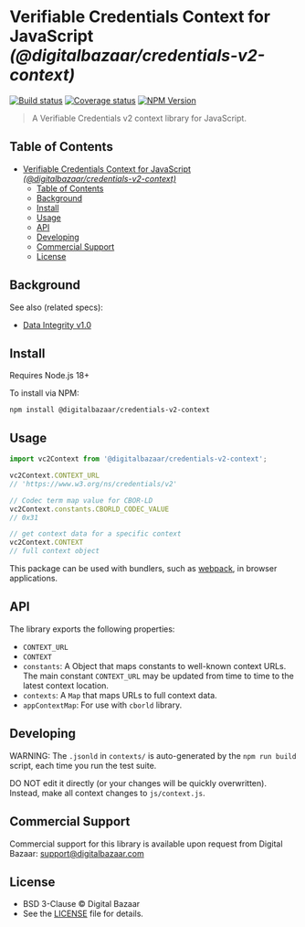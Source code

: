 # Verifiable Credentials Context for JavaScript _(@digitalbazaar/credentials-v2-context)_

[![Build status](https://img.shields.io/github/workflow/status/digitalbazaar/credentials-v2-context/Node.js%20CI)](https://github.com/digitalbazaar/credentials-v2-context/actions?query=workflow%3A%22Node.js+CI%22)
[![Coverage status](https://img.shields.io/codecov/c/github/digitalbazaar/credentials-v2-context)](https://codecov.io/gh/digitalbazaar/credentials-v2-context)
[![NPM Version](https://img.shields.io/npm/v/@digitalbazaar/credentials-v2-context.svg)](https://npm.im/@digitalbazaar/credentials-v2-context)

> A Verifiable Credentials v2 context library for JavaScript.

## Table of Contents

- [Verifiable Credentials Context for JavaScript _(@digitalbazaar/credentials-v2-context)_](#verifiable-credentials-context-for-javascript-digitalbazaarcredentials-v2-context)
  - [Table of Contents](#table-of-contents)
  - [Background](#background)
  - [Install](#install)
  - [Usage](#usage)
  - [API](#api)
  - [Developing](#developing)
  - [Commercial Support](#commercial-support)
  - [License](#license)

## Background

See also (related specs):

* [Data Integrity v1.0](https://w3c.github.io/vc-data-integrity/)

## Install

Requires Node.js 18+

To install via NPM:

```
npm install @digitalbazaar/credentials-v2-context
```

## Usage

```js
import vc2Context from '@digitalbazaar/credentials-v2-context';

vc2Context.CONTEXT_URL
// 'https://www.w3.org/ns/credentials/v2'

// Codec term map value for CBOR-LD
vc2Context.constants.CBORLD_CODEC_VALUE
// 0x31

// get context data for a specific context
vc2Context.CONTEXT
// full context object
```

This package can be used with bundlers, such as [webpack][], in browser
applications.

## API

The library exports the following properties:
- `CONTEXT_URL`
- `CONTEXT`
- `constants`: A Object that maps constants to well-known context URLs. The
  main constant `CONTEXT_URL` may be updated from time to time to the
  latest context location.
- `contexts`: A `Map` that maps URLs to full context data.
- `appContextMap`: For use with `cborld` library.

## Developing

WARNING: The `.jsonld` in `contexts/` is auto-generated by the `npm run build` script,
each time you run the test suite.

DO NOT edit it directly (or your changes will be quickly overwritten).
Instead, make all context changes to `js/context.js`.

## Commercial Support

Commercial support for this library is available upon request from
Digital Bazaar: support@digitalbazaar.com

## License

- BSD 3-Clause © Digital Bazaar
- See the [LICENSE](./LICENSE) file for details.

[webpack]: https://webpack.js.org/
